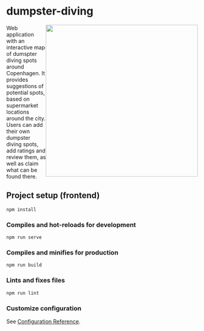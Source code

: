 # dumpster-diving
<div style="display: flex;">
  <div>
    Web application with an interactive map of dumspter diving spots around Copenhagen. It provides suggestions of potential spots, based on supermarket locations     around the city. Users can add their own dumpster diving spots, add ratings and review them, as well as claim what can be found there. 
  </div>
  <div>
    <img src="https://pz-portfolio-37b6b.web.app/img/dumpie.c7101df7.gif" width="400" />
  </div>
</div>

## Project setup (frontend)
```
npm install
```

### Compiles and hot-reloads for development
```
npm run serve
```

### Compiles and minifies for production
```
npm run build
```

### Lints and fixes files
```
npm run lint
```

### Customize configuration
See [Configuration Reference](https://cli.vuejs.org/config/).
